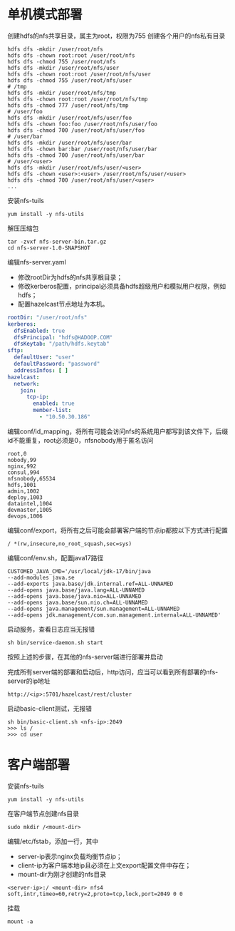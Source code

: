 # 单机模式部署
创建hdfs的nfs共享目录，属主为root，权限为755
创建各个用户的nfs私有目录
```shell
hdfs dfs -mkdir /user/root/nfs
hdfs dfs -chown root:root /user/root/nfs
hdfs dfs -chmod 755 /user/root/nfs
hdfs dfs -mkdir /user/root/nfs/user
hdfs dfs -chown root:root /user/root/nfs/user
hdfs dfs -chmod 755 /user/root/nfs/user
# /tmp
hdfs dfs -mkdir /user/root/nfs/tmp
hdfs dfs -chown root:root /user/root/nfs/tmp
hdfs dfs -chmod 777 /user/root/nfs/tmp
# /user/foo
hdfs dfs -mkdir /user/root/nfs/user/foo
hdfs dfs -chown foo:foo /user/root/nfs/user/foo
hdfs dfs -chmod 700 /user/root/nfs/user/foo
# /user/bar
hdfs dfs -mkdir /user/root/nfs/user/bar
hdfs dfs -chown bar:bar /user/root/nfs/user/bar
hdfs dfs -chmod 700 /user/root/nfs/user/bar
# /user/<user>
hdfs dfs -mkdir /user/root/nfs/user/<user>
hdfs dfs -chown <user>:<user> /user/root/nfs/user/<user>
hdfs dfs -chmod 700 /user/root/nfs/user/<user>
...
```
安装nfs-tuils
```shell
yum install -y nfs-utils
```
解压压缩包
```shell
tar -zvxf nfs-server-bin.tar.gz
cd nfs-server-1.0-SNAPSHOT
```

编辑nfs-server.yaml
* 修改rootDir为hdfs的nfs共享根目录；
* 修改kerberos配置，principal必须具备hdfs超级用户和模拟用户权限，例如hdfs；
* 配置hazelcast节点地址为本机。

```yaml
rootDir: "/user/root/nfs"
kerberos:
  dfsEnabled: true
  dfsPrincipal: "hdfs@HADOOP.COM"
  dfsKeytab: "/path/hdfs.keytab"
sftp:
  defaultUser: "user"
  defaultPassword: "password"
  addressInfos: [ ]
hazelcast:
  network:
    join:
      tcp-ip:
        enabled: true
        member-list:
          - "10.50.30.186"
```

编辑conf/id_mapping，将所有可能会访问nfs的系统用户都写到该文件下，后缀id不能重复，root必须是0，nfsnobody用于匿名访问
```csv
root,0
nobody,99
nginx,992
consul,994
nfsnobody,65534
hdfs,1001
admin,1002
deploy,1003
dataintel,1004
devmaster,1005
devops,1006
```

编辑conf/export，将所有之后可能会部署客户端的节点ip都按以下方式进行配置
```text
/ *(rw,insecure,no_root_squash,sec=sys)

```
编辑conf/env.sh，配置java17路径
```shell
CUSTOMED_JAVA_CMD='/usr/local/jdk-17/bin/java
--add-modules java.se
--add-exports java.base/jdk.internal.ref=ALL-UNNAMED
--add-opens java.base/java.lang=ALL-UNNAMED
--add-opens java.base/java.nio=ALL-UNNAMED
--add-opens java.base/sun.nio.ch=ALL-UNNAMED
--add-opens java.management/sun.management=ALL-UNNAMED
--add-opens jdk.management/com.sun.management.internal=ALL-UNNAMED'
```
启动服务，查看日志应当无报错
```shell
sh bin/service-daemon.sh start
```
按照上述的步骤，在其他的nfs-server端进行部署并启动

完成所有server端的部署和启动后，http访问，应当可以看到所有部署的nfs-server的ip地址
```text
http://<ip>:5701/hazelcast/rest/cluster
```
启动basic-client测试，无报错
```shell
sh bin/basic-client.sh <nfs-ip>:2049
>>> ls /
>>> cd user
```

# 客户端部署
安装nfs-tuils
```shell
yum install -y nfs-utils
```
在客户端节点创建nfs目录
```shell
sudo mkdir /<mount-dir>
```
编辑/etc/fstab，添加一行，其中
* server-ip表示nginx负载均衡节点ip；
* client-ip为客户端本地ip且必须在上文export配置文件中存在；
* mount-dir为刚才创建的nfs目录
```text
<server-ip>:/ <mount-dir> nfs4 soft,intr,timeo=60,retry=2,proto=tcp,lock,port=2049 0 0
```
挂载
```shell
mount -a
```
